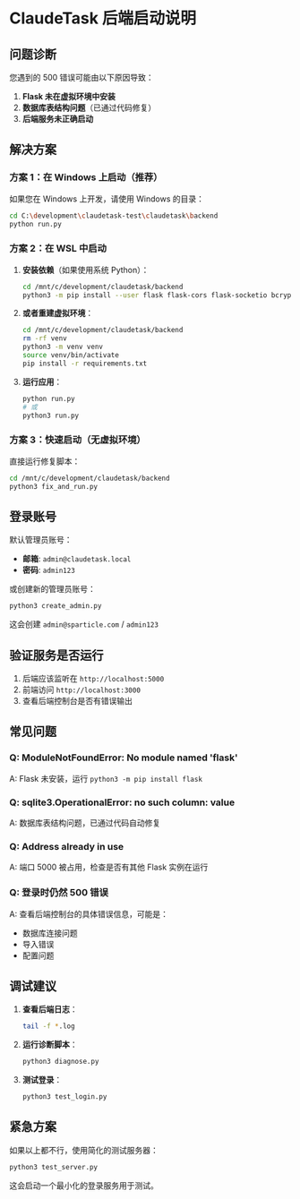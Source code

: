 # ClaudeTask 后端启动说明

## 问题诊断

您遇到的 500 错误可能由以下原因导致：

1. **Flask 未在虚拟环境中安装**
2. **数据库表结构问题**（已通过代码修复）
3. **后端服务未正确启动**

## 解决方案

### 方案 1：在 Windows 上启动（推荐）

如果您在 Windows 上开发，请使用 Windows 的目录：

```bash
cd C:\development\claudetask-test\claudetask\backend
python run.py
```

### 方案 2：在 WSL 中启动

1. **安装依赖**（如果使用系统 Python）：
   ```bash
   cd /mnt/c/development/claudetask/backend
   python3 -m pip install --user flask flask-cors flask-socketio bcrypt requests
   ```

2. **或者重建虚拟环境**：
   ```bash
   cd /mnt/c/development/claudetask/backend
   rm -rf venv
   python3 -m venv venv
   source venv/bin/activate
   pip install -r requirements.txt
   ```

3. **运行应用**：
   ```bash
   python run.py
   # 或
   python3 run.py
   ```

### 方案 3：快速启动（无虚拟环境）

直接运行修复脚本：
```bash
cd /mnt/c/development/claudetask/backend
python3 fix_and_run.py
```

## 登录账号

默认管理员账号：
- **邮箱**: `admin@claudetask.local`
- **密码**: `admin123`

或创建新的管理员账号：
```bash
python3 create_admin.py
```
这会创建 `admin@sparticle.com` / `admin123`

## 验证服务是否运行

1. 后端应该监听在 `http://localhost:5000`
2. 前端访问 `http://localhost:3000`
3. 查看后端控制台是否有错误输出

## 常见问题

### Q: ModuleNotFoundError: No module named 'flask'
A: Flask 未安装，运行 `python3 -m pip install flask`

### Q: sqlite3.OperationalError: no such column: value
A: 数据库表结构问题，已通过代码自动修复

### Q: Address already in use
A: 端口 5000 被占用，检查是否有其他 Flask 实例在运行

### Q: 登录时仍然 500 错误
A: 查看后端控制台的具体错误信息，可能是：
- 数据库连接问题
- 导入错误
- 配置问题

## 调试建议

1. **查看后端日志**：
   ```bash
   tail -f *.log
   ```

2. **运行诊断脚本**：
   ```bash
   python3 diagnose.py
   ```

3. **测试登录**：
   ```bash
   python3 test_login.py
   ```

## 紧急方案

如果以上都不行，使用简化的测试服务器：
```bash
python3 test_server.py
```
这会启动一个最小化的登录服务用于测试。